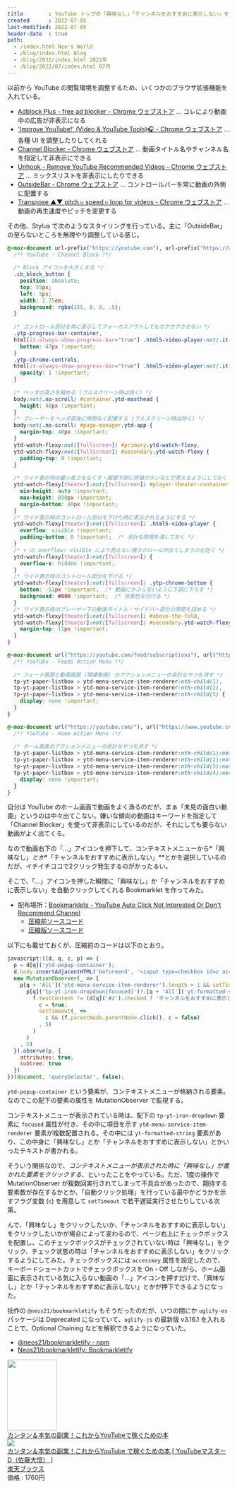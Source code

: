 ```yaml
---
title        : YouTube トップの「興味なし」「チャンネルをおすすめに表示しない」を爆速押下する Bookmarklet
created      : 2022-07-05
last-modified: 2022-07-05
header-date  : true
path:
  - /index.html Neo's World
  - /blog/index.html Blog
  - /blog/2022/index.html 2022年
  - /blog/2022/07/index.html 07月
---
```


以前から YouTube の閲覧環境を調整するため、いくつかのブラウザ拡張機能を入れている。

- [Adblock Plus - free ad blocker - Chrome ウェブストア](https://chrome.google.com/webstore/detail/adblock-plus-free-ad-bloc/cfhdojbkjhnklbpkdaibdccddilifddb) … コレにより動画中の広告が非表示になる
- ['Improve YouTube!' (Video & YouTube Tools)🎧 - Chrome ウェブストア](https://chrome.google.com/webstore/detail/improve-youtube-video-you/bnomihfieiccainjcjblhegjgglakjdd) … 各種 UI を調整したりしてくれる
- [Channel Blocker - Chrome ウェブストア](https://chrome.google.com/webstore/detail/channel-blocker/nfkmalbckemmklibjddenhnofgnfcdfp) … 動画タイトル名やチャンネル名を指定して非表示にできる
- [Unhook - Remove YouTube Recommended Videos - Chrome ウェブストア](https://chrome.google.com/webstore/detail/unhook-remove-youtube-rec/khncfooichmfjbepaaaebmommgaepoid) … ミックスリストを非表示にしたりできる
- [OutsideBar - Chrome ウェブストア](https://chrome.google.com/webstore/detail/outsidebar/bkbgfdeahjoonelgflchidgfppdldfhc?hl) … コントロールバーを常に動画の外側に配置する
- [Transpose ▲▼ pitch ▹ speed ▹ loop for videos - Chrome ウェブストア](https://chrome.google.com/webstore/detail/transpose-%E2%96%B2%E2%96%BC-pitch-%E2%96%B9-spee/ioimlbgefgadofblnajllknopjboejda) … 動画の再生速度やピッチを変更する

その他、Stylus で次のようなスタイリングを行っている。主に「OutsideBar」の至らないところを無理やり調整している感じ。

```css
@-moz-document url-prefix("https://youtube.com"), url-prefix("https://www.youtube.com") {
  /*! YouTube - Channel Block !*/
  
  /* Block アイコンを大きくする */
  .cb_block_button {
    position: absolute;
    top: 55px;
    left: 5px;
    width: 2.75em;
    background: rgba(255, 0, 0, .5);
  }
  
  /* コントロール部分を常に表示してフォーカスアウトしてもガクガクさせない */
  .ytp-progress-bar-container,
  html[it-always-show-progress-bar="true"] .html5-video-player:not(.it-mini-player).ytp-autohide .ytp-chrome-bottom .ytp-progress-bar-container {
    bottom: 47px !important;
  }
  .ytp-chrome-controls,
  html[it-always-show-progress-bar="true"] .html5-video-player:not(.it-mini-player).ytp-autohide .ytp-chrome-bottom .ytp-chrome-controls {
    opacity: 1 !important;
  }
  
  /* ヘッダの高さを縮める (フルスクリーン時は除く) */
  body:not(.no-scroll) #container.ytd-masthead {
    height: 40px !important;
  }
  /* プレーヤーをヘッダ直後に隙間なく配置する (フルスクリーン時は除く) */
  body:not(.no-scroll) #page-manager.ytd-app {
    margin-top: 40px !important;
  }
  ytd-watch-flexy:not([fullscreen]) #primary.ytd-watch-flexy,
  ytd-watch-flexy:not([fullscreen]) #secondary.ytd-watch-flexy {
    padding-top: 0 !important;
  }
  
  /* ワイド表示時の最小高さをなくす・画面下部に評価ボタンなどが見えるようにしておく */
  ytd-watch-flexy[theater]:not([fullscreen]) #player-theater-container.ytd-watch-flexy {  /* ytd-watch-flexy[fullscreen] #player-theater-container.ytd-watch-flexy */
    min-height: auto !important;
    max-height: 890px !important;
    margin-bottom: 40px !important;
  }
  /* ワイド表示時のコントロール部分を下げた時に表示されるようにする */
  ytd-watch-flexy[theater]:not([fullscreen]) .html5-video-player {
    overflow: visible !important;
    padding-bottom: 0 !important;  /* 余計な隙間を潰しておく */
  }
  /* ↑ の overflow: visible により見えない横スクロールが出てしまうのを防ぐ */
  ytd-watch-flexy[theater]:not([fullscreen]) {
    overflow-x: hidden !important;
  }
  /* ワイド表示時のコントロール部分を下げる */
  ytd-watch-flexy[theater]:not([fullscreen]) .ytp-chrome-bottom {
    bottom: -51px !important;  /* 動画にかぶらないように下部に下ろす */
    background: #000 !important;  /* 背景色を付ける */
  }
  /* ワイド表示時のプレーヤー下の動画タイトル・サイドバー部分の隙間を詰める */
  ytd-watch-flexy[theater]:not([fullscreen]) #above-the-fold,
  ytd-watch-flexy[theater]:not([fullscreen]) #secondary.ytd-watch-flexy {
    margin-top: 11px !important;
  }
}

@-moz-document url("https://youtube.com/feed/subscriptions"), url("https://www.youtube.com/feed/subscriptions"), url-prefix("https://youtube.com/watch"), url-prefix("https://www.youtube.com/watch") {
  /*! YouTube - Feeds Action Menu !*/
  
  /* フィード画面と動画画面 (関連動画) のアクションメニューの余計なやつを消す */
  tp-yt-paper-listbox > ytd-menu-service-item-renderer:nth-child(1),
  tp-yt-paper-listbox > ytd-menu-service-item-renderer:nth-child(2),
  tp-yt-paper-listbox > ytd-menu-service-item-renderer:nth-child(3) {
    display: none !important;
  }
}

@-moz-document url("https://youtube.com/"), url("https://www.youtube.com/") {
  /*! YouTube - Home Action Menu !*/
  
  /* ホーム画面のアクションメニューの余計なやつを消す */
  tp-yt-paper-listbox > ytd-menu-service-item-renderer:nth-child(1):not(:last-child),  /* ミックスリストの場合は表示できるようにする */
  tp-yt-paper-listbox > ytd-menu-service-item-renderer:nth-child(2):not(:last-child),
  tp-yt-paper-listbox > ytd-menu-service-item-renderer:nth-child(3):not(:last-child),
  tp-yt-paper-listbox > ytd-menu-service-item-renderer:nth-child(4):not(:last-child) {
    display: none !important;
  }
}
```

自分は YouTube のホーム画面で動画をよく漁るのだが、まぁ「未見の面白い動画」というのは中々出てこない。嫌いな傾向の動画はキーワードを指定して「Channel Blocker」を使って非表示にしているのだが、それにしても要らない動画がよく出てくる。

なので動画右下の「…」アイコンを押下して、コンテキストメニューから*「興味なし」*とか**「チャンネルをおすすめに表示しない」**とかを選択しているのだが、イチイチココで2クリック発生するのがかったるい。

そこで、「…」アイコンを押した瞬間に「興味なし」か「チャンネルをおすすめに表示しない」を自動クリックしてくれる Bookmarklet を作ってみた。

- 配布場所：[Bookmarklets - YouTube Auto Click Not Interested Or Don't Recommend Channel](https://neos21.github.io/bookmarklets/#youtube-auto-click-not-interested-or-dont-recommend-channel)
  - [圧縮前ソースコード](https://neos21.github.io/bookmarklets/src/youtube-auto-click-not-interested-or-dont-recommend-channel.js)
  - [圧縮版ソースコード](https://neos21.github.io/bookmarklets/dist/youtube-auto-click-not-interested-or-dont-recommend-channel.js)

以下にも載せておくが、圧縮前のコードは以下のとおり。

```javascript
javascript:((d, q, c, p) => {
  p = d[q]('ytd-popup-container');
  d.body.insertAdjacentHTML('beforeend', '<input type=checkbox id=z accesskey=z style=position:absolute;top:0;right:0;z-index:9999>');
  new MutationObserver(_ => {
    p[q + 'All']('ytd-menu-service-item-renderer').length > 1 && setTimeout(_ =>
      p[q]('tp-yt-iron-dropdown[focused]')?.[q + 'All']('yt-formatted-string').forEach(f =>
        f.textContent != (d[q]('#z').checked ? 'チャンネルをおすすめに表示しない' : '興味なし') || c || (
          c = true,
          setTimeout(_ =>
            c && (f.parentNode.parentNode.click(), c = false)
          , 5)
        )
      )
    , 5)
  }).observe(p, {
    attributes: true,
    subtree: true
  })
})(document, 'querySelector', false);
```

`ytd-popup-container` という要素が、コンテキストメニューが格納される要素。なのでこの配下の要素の属性を MutationObserver で監視する。

コンテキストメニューが表示されている時は、配下の `tp-yt-iron-dropdown` 要素に `focused` 属性が付き、その中に項目を示す `ytd-menu-service-item-renderer` 要素が複数配置される。その中には `yt-formatted-string` 要素があり、この中身に「興味なし」とか「チャンネルをおすすめに表示しない」とかいったテキストが書かれる。

そういう関係なので、*コンテキストメニューが表示された時に「興味なし」が書かれた要素をクリックする*、といったことをやっている。ただ、1度の操作で MutationObserver が複数回実行されてしまって不具合があったので、期待する要素数が存在するかとか、「自動クリック処理」を行っている最中かどうかを示すフラグ変数 (`c`) を用意して `setTimeout` で若干遅延実行させたりしている次第。

んで、「興味なし」をクリックしたいか、「チャンネルをおすすめに表示しない」をクリックしたいかが場合によって変わるので、ページ右上にチェックボックスを配置し、このチェックボックスがチェックされていない時は「興味なし」をクリック、チェック状態の時は「チャンネルをおすすめに表示しない」をクリックするようにしてみた。チェックボックスには `accesskey` 属性を設定したので、キーボードショートカットでチェックボックスを On・Off しながら、ホーム画面に表示されている気に入らない動画の「…」アイコンを押すだけで、「興味なし」とか「チャンネルをおすすめに表示しない」とかが押下できるようになった。

拙作の `@neos21/bookmarkletify` もそうだったのだが、いつの間にか `uglify-es` パッケージは Deprecated になっていて、`uglify-js` の最新版 v3.16.1 を入れることで、Optional Chaining などを解釈できるようになっていた。

- [@neos21/bookmarkletify - npm](https://www.npmjs.com/package/@neos21/bookmarkletify)
- [Neos21/bookmarkletify: Bookmarkletify](https://github.com/Neos21/bookmarkletify)

<div class="ad-amazon">
  <div class="ad-amazon-image">
    <a href="https://www.amazon.co.jp/dp/B09FLJZKM6?tag=neos21-22&amp;linkCode=osi&amp;th=1&amp;psc=1">
      <img src="https://m.media-amazon.com/images/I/51pkQ8ARYEL._SL160_.jpg" width="112" height="160">
    </a>
  </div>
  <div class="ad-amazon-info">
    <div class="ad-amazon-title">
      <a href="https://www.amazon.co.jp/dp/B09FLJZKM6?tag=neos21-22&amp;linkCode=osi&amp;th=1&amp;psc=1">カンタン＆本気の副業！これからYouTubeで稼ぐための本</a>
    </div>
  </div>
</div>

<div class="ad-rakuten">
  <div class="ad-rakuten-image">
    <a href="https://hb.afl.rakuten.co.jp/hgc/g00q0722.waxyc9ff.g00q0722.waxyd017/?pc=https%3A%2F%2Fitem.rakuten.co.jp%2Fbook%2F16808172%2F&amp;m=http%3A%2F%2Fm.rakuten.co.jp%2Fbook%2Fi%2F20408041%2F">
      <img src="https://thumbnail.image.rakuten.co.jp/@0_mall/book/cabinet/3200/9784802613200_1_2.jpg?_ex=128x128">
    </a>
  </div>
  <div class="ad-rakuten-info">
    <div class="ad-rakuten-title">
      <a href="https://hb.afl.rakuten.co.jp/hgc/g00q0722.waxyc9ff.g00q0722.waxyd017/?pc=https%3A%2F%2Fitem.rakuten.co.jp%2Fbook%2F16808172%2F&amp;m=http%3A%2F%2Fm.rakuten.co.jp%2Fbook%2Fi%2F20408041%2F">カンタン＆本気の副業！これからYouTube で稼ぐための本 [ YouTubeマスターD（佐藤大悟） ]</a>
    </div>
    <div class="ad-rakuten-shop">
      <a href="https://hb.afl.rakuten.co.jp/hgc/g00q0722.waxyc9ff.g00q0722.waxyd017/?pc=https%3A%2F%2Fwww.rakuten.co.jp%2Fbook%2F&amp;m=http%3A%2F%2Fm.rakuten.co.jp%2Fbook%2F">楽天ブックス</a>
    </div>
    <div class="ad-rakuten-price">価格 : 1760円</div>
  </div>
</div>
